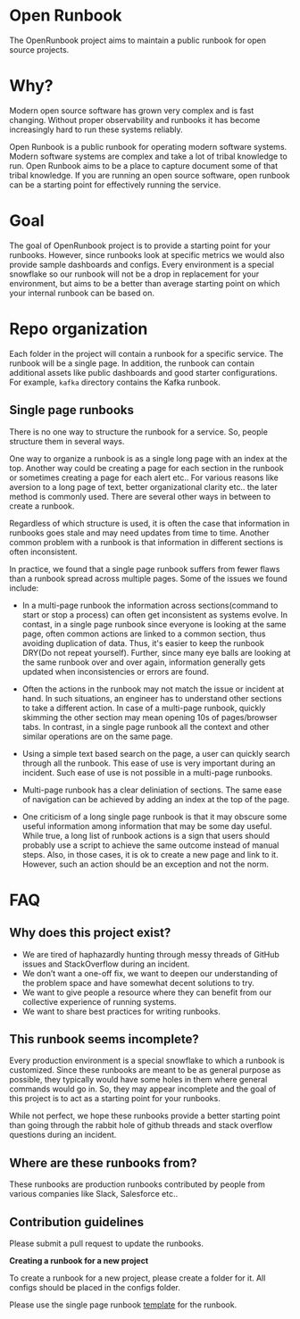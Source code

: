 # Open Runbook

The OpenRunbook project aims to maintain a public runbook for open source projects.

# Why?
Modern open source software has grown very complex and is fast changing. Without proper observability and runbooks it has become increasingly hard to run these systems reliably.

Open Runbook is a public runbook for operating modern software systems. Modern software systems are complex and take a lot of tribal knowledge to run. Open Runbook aims to be a place to capture document some of that tribal knowledge. If you are running an open source software, open runbook can be a starting point for effectively running the service.

# Goal
The goal of OpenRunbook project is to provide a starting point for your runbooks. However, since runbooks look at specific metrics we would also provide sample dashboards and configs. Every environment is a special snowflake so our runbook will not be a drop in replacement for your environment, but aims to be a better than average starting point on which your internal runbook can be based on.

# Repo organization

Each folder in the project will contain a runbook for a specific service. The runbook will be a single page. In addition, the runbook can contain additional assets like public dashboards and good starter configurations. For example, `kafka` directory contains the Kafka runbook. 

## Single page runbooks
There is no one way to structure the runbook for a service. So, people structure them in several ways.

One way to organize a runbook is as a single long page with an index at the top. Another way could be creating a page for each section in the runbook or sometimes creating a page for each alert etc.. For various reasons like aversion to a long page of text, better organizational clarity etc.. the later method is commonly used. There are several other ways in between to create a runbook.

Regardless of which structure is used, it is often the case that information in runbooks goes stale and may need updates from time to time. Another common problem with a runbook is that information in different sections is often inconsistent.

In practice, we found that a single page runbook suffers from fewer flaws than a runbook spread across multiple pages. Some of the issues we found include:

* In a multi-page runbook the information across sections(command to start or stop a process) can often get inconsistent as systems evolve. In contast, in a single page runbook since everyone is looking at the same page, often common actions are linked to a common section, thus avoiding duplication of data. Thus, it's easier to keep the runbook DRY(Do not repeat yourself). Further, since many eye balls are looking at the same runbook over and over again, information generally gets updated when inconsistencies or errors are found.

* Often the actions in the runbook may not match the issue or incident at hand. In such situations, an engineer has to understand other sections to take a different action. In case of a multi-page runbook, quickly skimming the other section may mean opening 10s of pages/browser tabs. In contrast, in a single page runbook all the context and other similar operations are on the same page.

* Using a simple text based search on the page, a user can quickly search through all the runbook. This ease of use is very important during an incident. Such ease of use is not possible in a multi-page runbooks.

* Multi-page runbook has a clear deliniation of sections. The same ease of navigation can be achieved by adding an index at the top of the page.

* One criticism of a long single page runbook is that it may obscure some useful information among information that may be some day useful. While true, a long list of runbook actions is a sign that users should probably use a script to achieve the same outcome instead of manual steps. Also, in those cases, it is ok to create a new page and link to it. However, such an action should be an exception and not the norm. 

# FAQ

## Why does this project exist?
* We are tired of haphazardly hunting through messy threads of GitHub issues and StackOverflow during an incident.
* We don’t want a one-off fix, we want to deepen our understanding of the problem space and have somewhat decent solutions to try.
* We want to give people a resource where they can benefit from our collective experience of running systems.
* We want to share best practices for writing runbooks.

## This runbook seems incomplete?
Every production environment is a special snowflake to which a runbook is customized. Since these runbooks are meant to be as general purpose as possible, they typically would have some holes in them where general commands would go in. So, they may appear incomplete and the goal of this project is to act as a starting point for your runbooks.

While not perfect, we hope these runbooks provide a better starting point than going through the rabbit hole of github threads and stack overflow questions during an incident.

## Where are these runbooks from?
These runbooks are production runbooks contributed by people from various companies like Slack, Salesforce etc..

## Contribution guidelines
Please submit a pull request to update the runbooks. 

**Creating a runbook for a new project**

To create a runbook for a new project, please create a folder for it. All configs should be placed in the configs folder.

Please use the single page runbook [template](/template/runbook_template.md) for the runbook.
